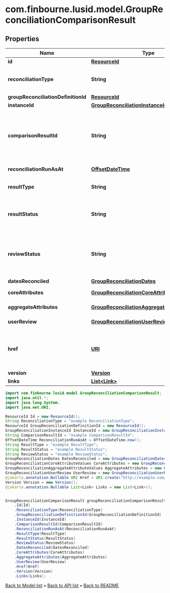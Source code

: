 # com.finbourne.lusid.model.GroupReconciliationComparisonResult

## Properties

Name | Type | Description | Notes
------------ | ------------- | ------------- | -------------
**id** | [**ResourceId**](ResourceId.md) |  | [default to ResourceId]
**reconciliationType** | **String** | The type of reconciliation to perform. \&quot;Holding\&quot; | \&quot;Transaction\&quot; | \&quot;Valuation\&quot; | [default to String]
**groupReconciliationDefinitionId** | [**ResourceId**](ResourceId.md) |  | [default to ResourceId]
**instanceId** | [**GroupReconciliationInstanceId**](GroupReconciliationInstanceId.md) |  | [default to GroupReconciliationInstanceId]
**comparisonResultId** | **String** | Comparison result identifier, encoded value for core attribute results, aggregate attribute results, reconciliation type and run instanceId. | [default to String]
**reconciliationRunAsAt** | [**OffsetDateTime**](OffsetDateTime.md) | The timestamp when the run occurred. | [default to OffsetDateTime]
**resultType** | **String** | Reconciliation run general result. \&quot;Break\&quot; | \&quot;Match\&quot; | \&quot;PartialMatch\&quot; | \&quot;NotFound | [default to String]
**resultStatus** | **String** | Indicates how a particular result evolves from one run to the next. \&quot;New\&quot; | \&quot;Confirmed\&quot; | \&quot;Changed\&quot; | [default to String]
**reviewStatus** | **String** | Status of whether user has provided any input (comments, manual matches, break codes). \&quot;Pending\&quot; | \&quot;Reviewed\&quot; | \&quot;Matched\&quot; | \&quot;Invalid\&quot; | [default to String]
**datesReconciled** | [**GroupReconciliationDates**](GroupReconciliationDates.md) |  | [default to GroupReconciliationDates]
**coreAttributes** | [**GroupReconciliationCoreAttributeValues**](GroupReconciliationCoreAttributeValues.md) |  | [default to GroupReconciliationCoreAttributeValues]
**aggregateAttributes** | [**GroupReconciliationAggregateAttributeValues**](GroupReconciliationAggregateAttributeValues.md) |  | [default to GroupReconciliationAggregateAttributeValues]
**userReview** | [**GroupReconciliationUserReview**](GroupReconciliationUserReview.md) |  | [optional] [default to GroupReconciliationUserReview]
**href** | [**URI**](URI.md) | The specific Uniform Resource Identifier (URI) for this resource at the requested effective and asAt datetime. | [optional] [default to URI]
**version** | [**Version**](Version.md) |  | [optional] [default to Version]
**links** | [**List&lt;Link&gt;**](Link.md) |  | [optional] [default to List<Link>]

```java
import com.finbourne.lusid.model.GroupReconciliationComparisonResult;
import java.util.*;
import java.lang.System;
import java.net.URI;

ResourceId Id = new ResourceId();
String ReconciliationType = "example ReconciliationType";
ResourceId GroupReconciliationDefinitionId = new ResourceId();
GroupReconciliationInstanceId InstanceId = new GroupReconciliationInstanceId();
String ComparisonResultId = "example ComparisonResultId";
OffsetDateTime ReconciliationRunAsAt = OffsetDateTime.now();
String ResultType = "example ResultType";
String ResultStatus = "example ResultStatus";
String ReviewStatus = "example ReviewStatus";
GroupReconciliationDates DatesReconciled = new GroupReconciliationDates();
GroupReconciliationCoreAttributeValues CoreAttributes = new GroupReconciliationCoreAttributeValues();
GroupReconciliationAggregateAttributeValues AggregateAttributes = new GroupReconciliationAggregateAttributeValues();
GroupReconciliationUserReview UserReview = new GroupReconciliationUserReview();
@jakarta.annotation.Nullable URI Href = URI.create("http://example.com/Href");
Version Version = new Version();
@jakarta.annotation.Nullable List<Link> Links = new List<Link>();


GroupReconciliationComparisonResult groupReconciliationComparisonResultInstance = new GroupReconciliationComparisonResult()
    .Id(Id)
    .ReconciliationType(ReconciliationType)
    .GroupReconciliationDefinitionId(GroupReconciliationDefinitionId)
    .InstanceId(InstanceId)
    .ComparisonResultId(ComparisonResultId)
    .ReconciliationRunAsAt(ReconciliationRunAsAt)
    .ResultType(ResultType)
    .ResultStatus(ResultStatus)
    .ReviewStatus(ReviewStatus)
    .DatesReconciled(DatesReconciled)
    .CoreAttributes(CoreAttributes)
    .AggregateAttributes(AggregateAttributes)
    .UserReview(UserReview)
    .Href(Href)
    .Version(Version)
    .Links(Links);
```


[Back to Model list](../README.md#documentation-for-models) &#8226; [Back to API list](../README.md#documentation-for-api-endpoints) &#8226; [Back to README](../README.md)
